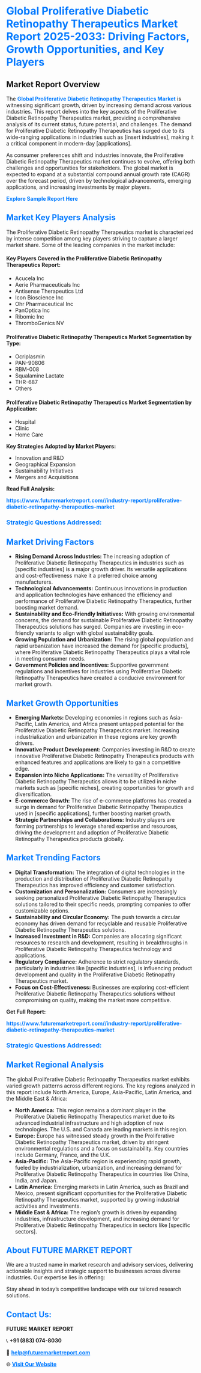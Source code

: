 <h1 style="color: #007BFF;">Global Proliferative Diabetic Retinopathy Therapeutics Market Report 2025-2033: Driving Factors, Growth Opportunities, and Key Players</h1>

<section id="overview">
<h2>Market Report Overview</h2>
<p>The <a href="https://www.futuremarketreport.com//industry-report/proliferative-diabetic-retinopathy-therapeutics-market" style="color: #007BFF; text-decoration: none;"><strong>Global Proliferative Diabetic Retinopathy Therapeutics Market</strong></a> is witnessing significant growth, driven by increasing demand across various industries. This report delves into the key aspects of the Proliferative Diabetic Retinopathy Therapeutics market, providing a comprehensive analysis of its current status, future potential, and challenges. The demand for Proliferative Diabetic Retinopathy Therapeutics has surged due to its wide-ranging applications in industries such as [insert industries], making it a critical component in modern-day [applications].</p>
<p>As consumer preferences shift and industries innovate, the Proliferative Diabetic Retinopathy Therapeutics market continues to evolve, offering both challenges and opportunities for stakeholders. The global market is expected to expand at a substantial compound annual growth rate (CAGR) over the forecast period, driven by technological advancements, emerging applications, and increasing investments by major players.</p>
</section>

<section id="overview">
<p><a href="https://www.futuremarketreport.com//request-sample/reportId=54167" style="color: #007BFF; text-decoration: none;"><strong>Explore Sample Report Here</strong></a></p>
</section>

<section id="key-players">
<h2 style="color: #007BFF;">Market Key Players Analysis</h2>
<p>The Proliferative Diabetic Retinopathy Therapeutics market is characterized by intense competition among key players striving to capture a larger market share. Some of the leading companies in the market include:</p>
<h4>Key Players Covered in the Proliferative Diabetic Retinopathy Therapeutics Report:</h4>
<ul><li>Acucela Inc</li><li>Aerie Pharmaceuticals Inc</li><li>Antisense Therapeutics Ltd</li><li>Icon Bioscience Inc</li><li>Ohr Pharmaceutical Inc</li><li>PanOptica Inc</li><li>Ribomic Inc</li><li>ThromboGenics NV</li></ul>
<h4>Proliferative Diabetic Retinopathy Therapeutics Market Segmentation by Type:</h4>
<ul><li>Ocriplasmin</li><li>PAN-90806</li><li>RBM-008</li><li>Squalamine Lactate</li><li>THR-687</li><li>Others</li></ul>

<h4>Proliferative Diabetic Retinopathy Therapeutics Market Segmentation by Application:</h4>
<ul><li>Hospital</li><li>Clinic</li><li>Home Care</li></ul>
<p><strong>Key Strategies Adopted by Market Players:</strong></p>
<ul>
<li>Innovation and R&D</li>
<li>Geographical Expansion</li>
<li>Sustainability Initiatives</li>
<li>Mergers and Acquisitions</li>
</ul>
</section>

<section>
<p><strong>Read Full Analysis: </strong></p><a href="https://www.futuremarketreport.com//industry-report/proliferative-diabetic-retinopathy-therapeutics-market" style="color: #007BFF; text-decoration: none;"><strong>https://www.futuremarketreport.com//industry-report/proliferative-diabetic-retinopathy-therapeutics-market</strong></a>
<h3 style="color: #007BFF;">Strategic Questions Addressed:</h3>
</section>

<section id="driving-factors">
<h2 style="color: #007BFF;">Market Driving Factors</h2>
<ul>
<li><strong>Rising Demand Across Industries:</strong> The increasing adoption of Proliferative Diabetic Retinopathy Therapeutics in industries such as [specific industries] is a major growth driver. Its versatile applications and cost-effectiveness make it a preferred choice among manufacturers.</li>
<li><strong>Technological Advancements:</strong> Continuous innovations in production and application technologies have enhanced the efficiency and performance of Proliferative Diabetic Retinopathy Therapeutics, further boosting market demand.</li>
<li><strong>Sustainability and Eco-Friendly Initiatives:</strong> With growing environmental concerns, the demand for sustainable Proliferative Diabetic Retinopathy Therapeutics solutions has surged. Companies are investing in eco-friendly variants to align with global sustainability goals.</li>
<li><strong>Growing Population and Urbanization:</strong> The rising global population and rapid urbanization have increased the demand for [specific products], where Proliferative Diabetic Retinopathy Therapeutics plays a vital role in meeting consumer needs.</li>
<li><strong>Government Policies and Incentives:</strong> Supportive government regulations and incentives for industries using Proliferative Diabetic Retinopathy Therapeutics have created a conducive environment for market growth.</li>
</ul>
</section>

<section id="growth-opportunities">
<h2 style="color: #007BFF;">Market Growth Opportunities</h2>
<ul>
<li><strong>Emerging Markets:</strong> Developing economies in regions such as Asia-Pacific, Latin America, and Africa present untapped potential for the Proliferative Diabetic Retinopathy Therapeutics market. Increasing industrialization and urbanization in these regions are key growth drivers.</li>
<li><strong>Innovative Product Development:</strong> Companies investing in R&D to create innovative Proliferative Diabetic Retinopathy Therapeutics products with enhanced features and applications are likely to gain a competitive edge.</li>
<li><strong>Expansion into Niche Applications:</strong> The versatility of Proliferative Diabetic Retinopathy Therapeutics allows it to be utilized in niche markets such as [specific niches], creating opportunities for growth and diversification.</li>
<li><strong>E-commerce Growth:</strong> The rise of e-commerce platforms has created a surge in demand for Proliferative Diabetic Retinopathy Therapeutics used in [specific applications], further boosting market growth.</li>
<li><strong>Strategic Partnerships and Collaborations:</strong> Industry players are forming partnerships to leverage shared expertise and resources, driving the development and adoption of Proliferative Diabetic Retinopathy Therapeutics products globally.</li>
</ul>
</section>

<section id="trending-factors">
<h2 style="color: #007BFF;">Market Trending Factors</h2>
<ul>
<li><strong>Digital Transformation:</strong> The integration of digital technologies in the production and distribution of Proliferative Diabetic Retinopathy Therapeutics has improved efficiency and customer satisfaction.</li>
<li><strong>Customization and Personalization:</strong> Consumers are increasingly seeking personalized Proliferative Diabetic Retinopathy Therapeutics solutions tailored to their specific needs, prompting companies to offer customizable options.</li>
<li><strong>Sustainability and Circular Economy:</strong> The push towards a circular economy has driven demand for recyclable and reusable Proliferative Diabetic Retinopathy Therapeutics solutions.</li>
<li><strong>Increased Investment in R&D:</strong> Companies are allocating significant resources to research and development, resulting in breakthroughs in Proliferative Diabetic Retinopathy Therapeutics technology and applications.</li>
<li><strong>Regulatory Compliance:</strong> Adherence to strict regulatory standards, particularly in industries like [specific industries], is influencing product development and quality in the Proliferative Diabetic Retinopathy Therapeutics market.</li>
<li><strong>Focus on Cost-Effectiveness:</strong> Businesses are exploring cost-efficient Proliferative Diabetic Retinopathy Therapeutics solutions without compromising on quality, making the market more competitive.</li>
</ul>
</section>

<section>
<p><strong>Get Full Report: </strong></p><a href="https://www.futuremarketreport.com//industry-report/proliferative-diabetic-retinopathy-therapeutics-market" style="color: #007BFF; text-decoration: none;"><strong>https://www.futuremarketreport.com//industry-report/proliferative-diabetic-retinopathy-therapeutics-market</strong></a>
<h3 style="color: #007BFF;">Strategic Questions Addressed:</h3>
</section>


<section id="regional-analysis">
<h2 style="color: #007BFF;">Market Regional Analysis</h2>
<p>The global Proliferative Diabetic Retinopathy Therapeutics market exhibits varied growth patterns across different regions. The key regions analyzed in this report include North America, Europe, Asia-Pacific, Latin America, and the Middle East & Africa:</p>
<ul>
<li><strong>North America:</strong> This region remains a dominant player in the Proliferative Diabetic Retinopathy Therapeutics market due to its advanced industrial infrastructure and high adoption of new technologies. The U.S. and Canada are leading markets in this region.</li>
<li><strong>Europe:</strong> Europe has witnessed steady growth in the Proliferative Diabetic Retinopathy Therapeutics market, driven by stringent environmental regulations and a focus on sustainability. Key countries include Germany, France, and the U.K.</li>
<li><strong>Asia-Pacific:</strong> The Asia-Pacific region is experiencing rapid growth, fueled by industrialization, urbanization, and increasing demand for Proliferative Diabetic Retinopathy Therapeutics in countries like China, India, and Japan.</li>
<li><strong>Latin America:</strong> Emerging markets in Latin America, such as Brazil and Mexico, present significant opportunities for the Proliferative Diabetic Retinopathy Therapeutics market, supported by growing industrial activities and investments.</li>
<li><strong>Middle East & Africa:</strong> The region’s growth is driven by expanding industries, infrastructure development, and increasing demand for Proliferative Diabetic Retinopathy Therapeutics in sectors like [specific sectors].</li>
</ul>
</section>

<footer>
<h2 style="color: #007BFF;">About FUTURE MARKET REPORT</h2>
<p>We are a trusted name in market research and advisory services, delivering actionable insights and strategic support to businesses across diverse industries. Our expertise lies in offering:</p>

<p>Stay ahead in today’s competitive landscape with our tailored research solutions.</p>

<h2 style="color: #007BFF;">Contact Us:</h2>
<p><strong>FUTURE MARKET REPORT</strong></p>
<p>📞 <strong>+91 (883) 074-8030</strong></p>
<p>📧 <strong><a href="mailto:help@futuremarketreport.com" style="color: #007BFF;">help@futuremarketreport.com</a></strong></p>
<p>🌐 <strong><a href="https://www.futuremarketreport.com/" style="color: #007BFF;">Visit Our Website</a></strong></p>
</footer>